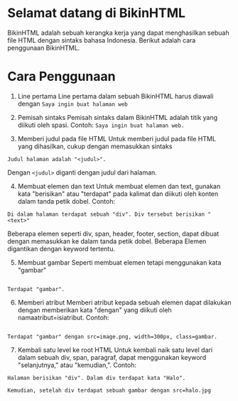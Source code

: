 # Selamat datang di BikinHTML

BikinHTML adalah sebuah kerangka kerja yang dapat menghasilkan sebuah file HTML dengan sintaks bahasa Indonesia. Berikut adalah cara penggunaan BikinHTML.

# Cara Penggunaan
1. Line pertama
Line pertama dalam sebuah BikinHTML harus diawali dengan `Saya ingin buat halaman web`

2. Pemisah sintaks
Pemisah sintaks dalam BikinHTML adalah titik yang diikuti oleh spasi. Contoh: `Saya ingin buat halaman web. `

3. Memberi judul pada file HTML
Untuk memberi judul pada file HTML yang dihasilkan, cukup dengan memasukkan sintaks

```
Judul halaman adalah "<judul>".

```

Dengan `<judul>` diganti dengan judul dari halaman.

4. Membuat elemen dan text
Untuk membuat elemen dan text, gunakan kata "berisikan" atau "terdapat" pada kalimat dan diikuti oleh konten dalam tanda petik dobel. Contoh:

```
Di dalam halaman terdapat sebuah "div". Div tersebut berisikan "<text>"

```

Beberapa elemen seperti div, span, header, footer, section, dapat dibuat dengan memasukkan ke dalam tanda petik dobel. Beberapa Elemen digantikan dengan keyword tertentu.

5. Membuat gambar
Seperti membuat elemen tetapi menggunakan kata "gambar"

```

Terdapat "gambar".

```

6. Memberi atribut
Memberi atribut kepada sebuah elemen dapat dilakukan dengan memberikan kata "dengan" yang diikuti oleh namaatribut=isiatribut. Contoh:

```

Terdapat "gambar" dengan src=image.png, width=300px, class=gambar.

```

7. Kembali satu level ke root HTML
Untuk kembali naik satu level dari dalam sebuah div, span, paragraf, dapat menggunakan keyword "selanjutnya," atau "kemudian,". Contoh:

```
Halaman berisikan "div". Dalam div terdapat kata "Halo".

Kemudian, setelah div terdapat sebuah gambar dengan src=halo.jpg

```
